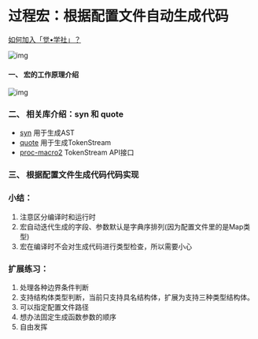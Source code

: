 # 过程宏：根据配置文件自动生成代码

[如何加入「觉•学社」？](https://zhuanlan.zhihu.com/p/59517478)

![img](docs/imgs/topic.png)

#### 一、 宏的工作原理介绍

![img](docs/imgs/proc_macro.png)

### 二、 相关库介绍：syn 和 quote

- [syn]() 用于生成AST
- [quote]() 用于生成TokenStream
- [proc-macro2]() TokenStream API接口

### 三、 根据配置文件生成代码代码实现

### 小结：

1. 注意区分编译时和运行时
2. 宏自动迭代生成的字段、参数默认是字典序排列(因为配置文件里的是Map类型)
3. 宏在编译时不会对生成代码进行类型检查，所以需要小心

### 扩展练习：

1. 处理各种边界条件判断
2. 支持结构体类型判断，当前只支持具名结构体，扩展为支持三种类型结构体。
3. 可以指定配置文件路径
4. 想办法固定生成函数参数的顺序
5. 自由发挥
